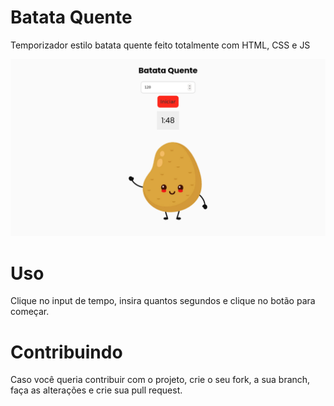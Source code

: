 # Batata Quente

Temporizador estilo batata quente feito totalmente com HTML, CSS e JS

![captura 1](assets/capture1.png)

# Uso

Clique no input de tempo, insira quantos segundos e clique no botão para começar.

# Contribuindo

Caso você queria contribuir com o projeto, crie o seu fork, a sua branch, faça as alterações e crie sua pull request.
